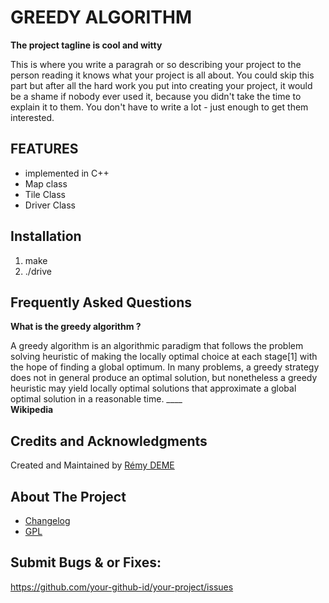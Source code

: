 # GREEDY ALGORITHM

__The project tagline is cool and witty__

This is where you write a paragrah or so describing your project to the person
reading it knows what your project is all about. You could skip this part but
after all the hard work you put into creating your project, it would be a shame
if nobody ever used it, because you didn't take the time to explain it to them.
You don't have to write a lot - just enough to get them interested.


## FEATURES

* implemented in C++ 
* Map class
* Tile Class 
* Driver Class


## Installation

1. make 
2. ./drive


## Frequently Asked Questions

__What is the greedy algorithm ?__

A greedy algorithm is an algorithmic paradigm that follows the problem solving heuristic of making the locally optimal
choice at each stage[1] with the hope of finding a global optimum. In many problems, a greedy strategy does not in
general produce an optimal solution, but nonetheless a greedy heuristic may yield locally optimal solutions that
approximate a global optimal solution in a reasonable time.
									____	
									__Wikipedia__
## Credits and Acknowledgments

Created and Maintained by [Rémy DEME](https://www.linkedin.com/in/remy-deme-informatique)


## About The Project

* [Changelog](../../blob/master/CHANGELOG.md)
* [GPL](http://opensource.org/licenses/GPL-3.0)


## Submit Bugs & or Fixes:
https://github.com/your-github-id/your-project/issues



